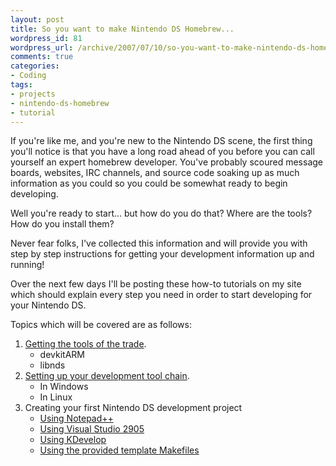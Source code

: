 ```yaml
--- 
layout: post
title: So you want to make Nintendo DS Homebrew...
wordpress_id: 81
wordpress_url: /archive/2007/07/10/so-you-want-to-make-nintendo-ds-homebrew/
comments: true
categories: 
- Coding
tags: 
- projects
- nintendo-ds-homebrew
- tutorial
---
```


If you're like me, and you're new to the Nintendo DS scene, the first thing you'll notice is that you have a long road ahead of you before you can call yourself an expert homebrew developer. You've probably scoured message boards, websites, IRC channels, and source code soaking up as much information as you could so you could be somewhat ready to begin developing. 

Well you're ready to start... but how do you do that? Where are the tools? How do you install them?

Never fear folks, I've collected this information and will provide you with step by step instructions for getting your development information up and running!

Over the next few days I'll be posting these how-to tutorials on my site which should explain every step you need in order to start developing for your Nintendo DS. 

Topics which will be covered are as follows:

1. [Getting the tools of the trade](/archive/2007/07/23/nintendo-ds-homebrew-tools-of-the-trade/ "The first in the NDS Homebrew Tutorial Series: Getting the tools of the trade!").
    - devkitARM
    - libnds
2. [Setting up your development tool chain](/archive/2007/07/23/setting-up-an-nds-homebrew-tool-chain-in-linux-and-mac-osx-ok-windows-too/ "The second in the NDS Homebrew Tutorial Series: Setting up your development tool chain.").
    - In Windows
    - In Linux
3. Creating your first Nintendo DS development project
    - [Using Notepad++](/archive/2007/07/31/using-notepad-with-devkitarm-and-libnds/ "Using devkitARM and libnds with Notepad++.")
    - [Using Visual Studio 2905](/archive/2007/07/30/using-devkitarm-and-libnds-with-visual-studio-2005/ "Set up a project with Visual Studio 2005")
    - [Using KDevelop](/archive/2007/07/31/using-kdevelop-with-libnds-and-devkitarm/ "Using devkitARM and libnds with KDevelop.")
    - [Using the provided template Makefiles](/archive/2007/07/30/using-the-libnds-example-template-makefiles/ "Use the provided template makefiles as a project.")

